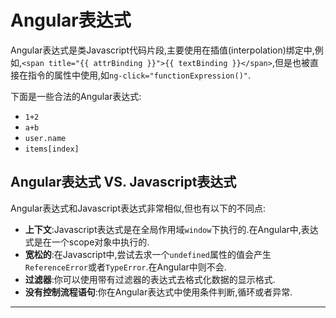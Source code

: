 # Angular表达式

Angular表达式是类Javascript代码片段,主要使用在插值\(interpolation\)绑定中,例如,`<span title="{{ attrBinding }}">{{ textBinding }}</span>`,但是也被直接在指令的属性中使用,如`ng-click="functionExpression()"`.

下面是一些合法的Angular表达式:

* `1+2`
* `a+b`
* `user.name`
* `items[index]`

## Angular表达式  VS.  Javascript表达式

Angular表达式和Javascript表达式非常相似,但也有以下的不同点:
*  **上下文**:Javascript表达式是在全局作用域`window`下执行的.在Angular中,表达式是在一个scope对象中执行的.
*  **宽松的**:在Javascript中,尝试去求一个`undefined`属性的值会产生`ReferenceError`或者`TypeError`.在Angular中则不会.
*  **过滤器**:你可以使用带有过滤器的表达式去格式化数据的显示格式.
*  **没有控制流程语句**:你在Angular表达式中使用条件判断,循环或者异常.
*  ****

